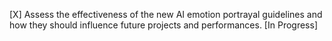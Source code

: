 [X] Assess the effectiveness of the new AI emotion portrayal guidelines and how they should influence future projects and performances. [In Progress]